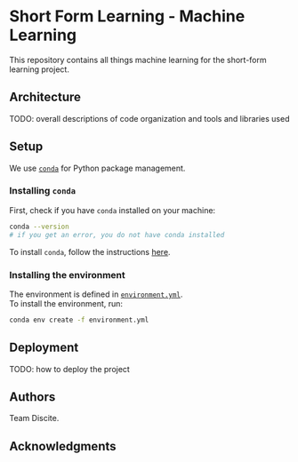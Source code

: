 # Short Form Learning - Machine Learning

This repository contains all things machine learning for the short-form learning project.

## Architecture

TODO:  overall descriptions of code organization and tools and libraries used

## Setup

We use [`conda`][conda] for Python package management.

### Installing `conda`

First, check if you have `conda` installed on your machine:

```bash
conda --version
# if you get an error, you do not have conda installed
```

To install `conda`, follow the instructions [here][conda-install].

### Installing the environment

The environment is defined in [`environment.yml`][env].  
To install the environment, run:

```bash
conda env create -f environment.yml
```

## Deployment

TODO: how to deploy the project

## Authors

Team Discite.

## Acknowledgments

[env]: environment.yml
[conda]: https://docs.conda.io
[conda-install]: https://docs.conda.io/projects/conda/en/latest/user-guide/install/
